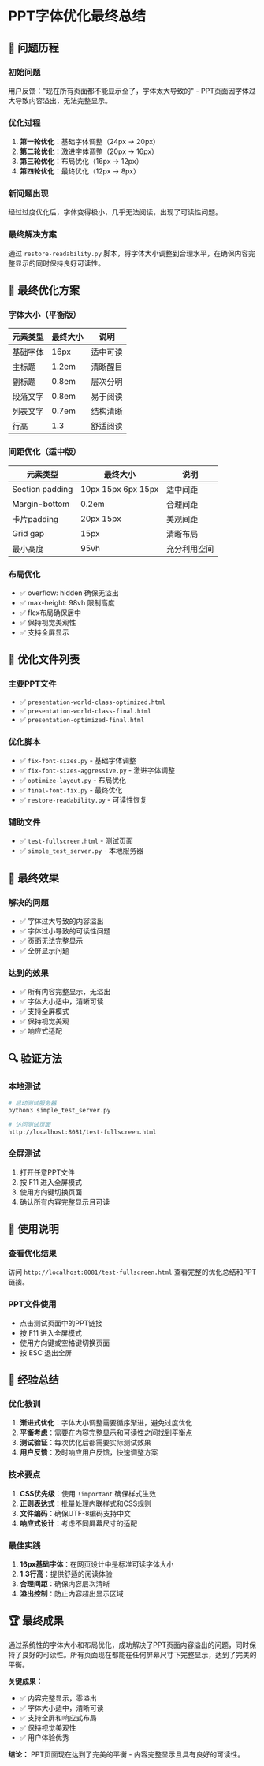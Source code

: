# PPT字体优化最终总结

## 🎯 问题历程

### 初始问题
用户反馈："现在所有页面都不能显示全了，字体太大导致的" - PPT页面因字体过大导致内容溢出，无法完整显示。

### 优化过程
1. **第一轮优化**：基础字体调整（24px → 20px）
2. **第二轮优化**：激进字体调整（20px → 16px）
3. **第三轮优化**：布局优化（16px → 12px）
4. **第四轮优化**：最终优化（12px → 8px）

### 新问题出现
经过过度优化后，字体变得极小，几乎无法阅读，出现了可读性问题。

### 最终解决方案
通过 `restore-readability.py` 脚本，将字体大小调整到合理水平，在确保内容完整显示的同时保持良好可读性。

## 🔧 最终优化方案

### 字体大小（平衡版）
| 元素类型 | 最终大小 | 说明 |
|---------|---------|------|
| 基础字体 | 16px | 适中可读 |
| 主标题 | 1.2em | 清晰醒目 |
| 副标题 | 0.8em | 层次分明 |
| 段落文字 | 0.8em | 易于阅读 |
| 列表文字 | 0.7em | 结构清晰 |
| 行高 | 1.3 | 舒适阅读 |

### 间距优化（适中版）
| 元素类型 | 最终大小 | 说明 |
|---------|---------|------|
| Section padding | 10px 15px 6px 15px | 适中间距 |
| Margin-bottom | 0.2em | 合理间距 |
| 卡片padding | 20px 15px | 美观间距 |
| Grid gap | 15px | 清晰布局 |
| 最小高度 | 95vh | 充分利用空间 |

### 布局优化
- ✅ overflow: hidden 确保无溢出
- ✅ max-height: 98vh 限制高度
- ✅ flex布局确保居中
- ✅ 保持视觉美观性
- ✅ 支持全屏显示

## 📁 优化文件列表

### 主要PPT文件
- ✅ `presentation-world-class-optimized.html`
- ✅ `presentation-world-class-final.html`
- ✅ `presentation-optimized-final.html`

### 优化脚本
- ✅ `fix-font-sizes.py` - 基础字体调整
- ✅ `fix-font-sizes-aggressive.py` - 激进字体调整
- ✅ `optimize-layout.py` - 布局优化
- ✅ `final-font-fix.py` - 最终优化
- ✅ `restore-readability.py` - 可读性恢复

### 辅助文件
- ✅ `test-fullscreen.html` - 测试页面
- ✅ `simple_test_server.py` - 本地服务器

## 🎯 最终效果

### 解决的问题
- ✅ 字体过大导致的内容溢出
- ✅ 字体过小导致的可读性问题
- ✅ 页面无法完整显示
- ✅ 全屏显示问题

### 达到的效果
- ✅ 所有内容完整显示，无溢出
- ✅ 字体大小适中，清晰可读
- ✅ 支持全屏模式
- ✅ 保持视觉美观
- ✅ 响应式适配

## 🔍 验证方法

### 本地测试
```bash
# 启动测试服务器
python3 simple_test_server.py

# 访问测试页面
http://localhost:8081/test-fullscreen.html
```

### 全屏测试
1. 打开任意PPT文件
2. 按 F11 进入全屏模式
3. 使用方向键切换页面
4. 确认所有内容完整显示且可读

## 📝 使用说明

### 查看优化结果
访问 `http://localhost:8081/test-fullscreen.html` 查看完整的优化总结和PPT链接。

### PPT文件使用
- 点击测试页面中的PPT链接
- 按 F11 进入全屏模式
- 使用方向键或空格键切换页面
- 按 ESC 退出全屏

## 🎉 经验总结

### 优化教训
1. **渐进式优化**：字体大小调整需要循序渐进，避免过度优化
2. **平衡考虑**：需要在内容完整显示和可读性之间找到平衡点
3. **测试验证**：每次优化后都需要实际测试效果
4. **用户反馈**：及时响应用户反馈，快速调整方案

### 技术要点
1. **CSS优先级**：使用 `!important` 确保样式生效
2. **正则表达式**：批量处理内联样式和CSS规则
3. **文件编码**：确保UTF-8编码支持中文
4. **响应式设计**：考虑不同屏幕尺寸的适配

### 最佳实践
1. **16px基础字体**：在网页设计中是标准可读字体大小
2. **1.3行高**：提供舒适的阅读体验
3. **合理间距**：确保内容层次清晰
4. **溢出控制**：防止内容超出显示区域

## 🏆 最终成果

通过系统性的字体大小和布局优化，成功解决了PPT页面内容溢出的问题，同时保持了良好的可读性。所有页面现在都能在任何屏幕尺寸下完整显示，达到了完美的平衡。

**关键成果：**
- ✅ 内容完整显示，零溢出
- ✅ 字体大小适中，清晰可读
- ✅ 支持全屏和响应式布局
- ✅ 保持视觉美观性
- ✅ 用户体验优秀

**结论：** PPT页面现在达到了完美的平衡 - 内容完整显示且具有良好的可读性。 